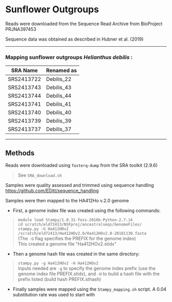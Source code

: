 # Sunflower Outgroups

Reads were downloaded from the Sequence Read Archive from BioProject PRJNA397453

Sequence data was obtained as described in Hubner et al. (2019)

---

### Mapping sunflower outgroups _Helianthus debilis_ :

| SRA Name  | Renamed as |
|-----------| ---------- |
|SRS2413722 | Debilis_22 |
|SRS2413743 | Debilis_43 |
|SRS2413744 | Debilis_44 |
|SRS2413741 | Debilis_41 |
|SRS2413740 | Debilis_40 |
|SRS2413739 | Debilis_39 |
|SRS2413737 | Debilis_37 |

---

## Methods

Reads were downloaded using `fasterq-dump` from the SRA toolkit (2.9.6)
> See `SRA_download.sh`

Samples were quality assessed and trimmed using sequence handling https://github.com/EDitt/sequence_handling

Samples were then mapped to the HA412Ho v.2.0 genome
- First, a genome index file was created using the following commands:
> `module load Stampy/1.0.31-foss-2016b-Python-2.7.14`  
`cd scratch/eld72413/NSFproj/ancestralseqs/GenomeFiles/`  
`stampy.py -G Ha412HOv2 /scratch/eld72413/Ha412HOv2.0/Ha412HOv2.0-20181130.fasta`  
(The `-G` flag specifies the PREFIX for the genome index)  
This created a genome file "Ha412HOv2.stidx"  
- Then a genome hash file was created in the same directory:  
> `stampy.py -g Ha412HOv2 -H Ha412HOv2`   
>Inputs needed are `-g` to specify the genome index prefix (use the genome index file PREFIX.stidx),
and `-H` to build a hash file with the prefix listed (build hash PREFIX.sthash)
- Finally samples were mapped using the `Stampy_mapping.sh` script. A 0.04 substitution rate was used to start with